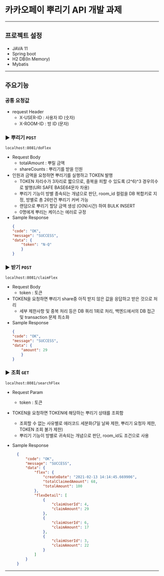 # 카카오페이 뿌리기 API 개발 과제

---
## 프로젝트 설정
####
 - JAVA 11
 - Spring boot
 - H2 DB(In Memory)
 - Mybatis
---

## 주요기능

### 공통 요청값
- request Header
  - X-USER-ID : 사용자 ID (숫자)
  - X-ROOM-ID : 방 ID (문자)
### ▶ 뿌리기 ```POST```
```
localhost:8081/doFlex
```

- Request Body  
  - totalAmount : 뿌릴 금액
  - shareCounts : 뿌리기를 받을 인원
- 인원과 금액을 요청하면 뿌리기를 실행하고 TOKEN 발행
    - TOKEN 자리수가 3자리로 짧으므로, 중복을 피할 수 있도록 (2^6)^3 경우의수로 발행(URI SAFE BASE64문자 차용)
    - 뿌리기 기능이 방별 종속되는 개념으로 판단, room_id 컬럼을 DB 복합키로 지정, 방별로 총 26만건 뿌리기 커버 가능
    - 랜덤으로 뿌리기 할당 금액 생성 (O(N)시간) 하여 BULK INSERT
    - 0명에게 뿌리는 케이스는 에러로 규정
- Sample Response
    ```JSON
    {
    "code": "OK",
    "message": "SUCCESS",
    "data": {
        "token": "N-Q"
        }
    }
    ```
### ▶ 받기 ```POST```
```
localhost:8081/claimFlex
``` 
- Request Body  
  - token : 토큰
- TOKEN을 요청하면 뿌리기 share중 아직 받지 않은 값을 응답하고 받은 것으로 처리
  - 세부 제한사항 및 중복 처리 등은 DB 쿼리 1회로 처리, 백엔드에서의 DB 접근 및 transaction 문제 최소화
- Sample Response
    ```JSON
    {
    "code": "OK",
    "message": "SUCCESS",
    "data": {
        "amount": 29
        }
    }
    ```
### ▶ 조회 ```GET```
```
localhost:8081/searchFlex
```
- Request Param
  - token : 토큰
- TOKEN을 요청하면 TOKEN에 해당하는 뿌리기 상태를 조회함
  - 조회할 수 없는 사유별로 에러코드 세분화(7일 날짜 제한, 뿌리기 요청자 제한, TOKEN 조회 불가 제한)
  - 뿌리기 기능이 방별로 귀속되는 개념으로 판단, room_id도 조건으로 사용

- Sample Response 
  ```JSON
    {
        "code": "OK",
        "message": "SUCCESS",
        "data": {
            "flex": {
                "createDate": "2021-02-13 14:14:45.669906",
                "totalClaimedAmount": 68,
                "totalAmount": 100
            },
            "flexDetail": [
                {
                    "claimUserId": 4,
                    "claimAmount": 29
                },
                {
                    "claimUserId": 6,
                    "claimAmount": 17
                },
                {
                    "claimUserId": 3,
                    "claimAmount": 22
                }
            ]
        }
    }
  ```
---
